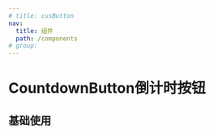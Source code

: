 ```yaml
---
# title: cusButton
nav:
  title: 组件
  path: /components
# group:
---
```


# CountdownButton倒计时按钮

## 基础使用
<!-- 注意，这里不能使用js后缀文件 -->

<code src="./demos/index.jsx" />

<!-- 自动Api表格 -->
<!-- <API /> -->
<!-- <API src="./api.tsx" id="CusButton"></API> -->
<!-- <API src="./index.tsx" id="CusButtonForm"></API> -->


